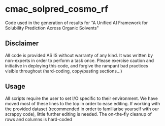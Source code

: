 # cmac_solpred_cosmo_rf
Code used in the generation of results for "A Unified AI Framework for Solubility Prediction Across Organic Solvents"

## Disclaimer
All code is provided AS IS without warranty of any kind. It was written by non-experts in order to perform a task once. Please exercise caution and initiative in deploying this code, and forgive the rampant bad practices visible throughout (hard-coding, copy/pasting sections...)

## Usage
All scripts require the user to set I/O specific to their environment.  We have moved most of these lines to the top in order to ease editing.  If working with the provided dataset (recommended in order to familiarise yourself with our scrappy code), little further editing is needed. The on-the-fly cleanup of rows and columns is hard-coded

